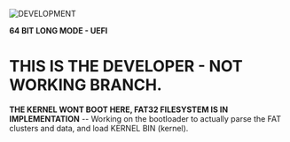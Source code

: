 ![DEVELOPMENT](https://img.shields.io/badge/Status-DEVELOPMENT,_UNSTABLE,_NOT_USABLE-darkred?style=for-the-badge)

**64 BIT LONG MODE - UEFI**

# THIS IS THE DEVELOPER - NOT WORKING BRANCH.

**THE KERNEL WONT BOOT HERE, FAT32 FILESYSTEM IS IN IMPLEMENTATION** -- Working on the bootloader to actually parse the FAT clusters and data, and load KERNEL BIN (kernel).

